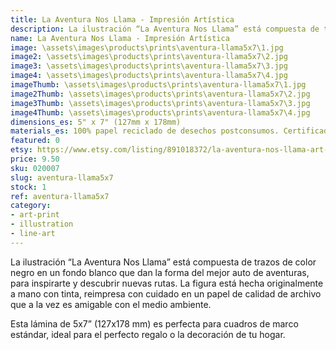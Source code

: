 ```yaml
---
title: La Aventura Nos Llama - Impresión Artística
description: La ilustración “La Aventura Nos Llama” está compuesta de trazos de color negro en un fondo blanco que dan la forma del mejor auto de aventuras, para inspirarte y descubrir nuevas rutas. La figura está hecha originalmente a mano con tinta, reimpresa con cuidado en un papel de calidad de archivo que a la vez es amigable con el medio ambiente.
name: La Aventura Nos Llama - Impresión Artística
image: \assets\images\products\prints\aventura-llama5x7\1.jpg
image2: \assets\images\products\prints\aventura-llama5x7\2.jpg
image3: \assets\images\products\prints\aventura-llama5x7\3.jpg
image4: \assets\images\products\prints\aventura-llama5x7\4.jpg
imageThumb: \assets\images\products\prints\aventura-llama5x7\1.jpg
image2Thumb: \assets\images\products\prints\aventura-llama5x7\2.jpg
image3Thumb: \assets\images\products\prints\aventura-llama5x7\3.jpg
image4Thumb: \assets\images\products\prints\aventura-llama5x7\4.jpg
dimensions_es: 5" x 7" (127mm x 178mm)
materials_es: 100% papel reciclado de desechos postconsumos. Certificado FSC.
featured: 0
etsy: https://www.etsy.com/listing/891018372/la-aventura-nos-llama-art-print-hand
price: 9.50
sku: 020007
slug: aventura-llama5x7
stock: 1
ref: aventura-llama5x7
category:
- art-print
- illustration
- line-art
---
```

La ilustración “La Aventura Nos Llama” está compuesta de trazos de color negro en un fondo blanco que dan la forma del mejor auto de aventuras, para inspirarte y descubrir nuevas rutas. La figura está hecha originalmente a mano con tinta, reimpresa con cuidado en un papel de calidad de archivo que a la vez es amigable con el medio ambiente.

Esta lámina de 5x7” (127x178 mm) es perfecta para cuadros de marco estándar, ideal para el perfecto regalo o la decoración de tu hogar.
